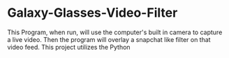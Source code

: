 # Galaxy-Glasses-Video-Filter

This Program, when run, will use the computer's built in camera to capture a live video. Then the program will overlay a snapchat like filter on that video feed. This project utilizes the Python 
